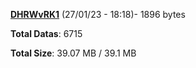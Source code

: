 [**DHRWvRK1**](/data/DHRWvRK1.txt) (27/01/23 - 18:18)- 1896 bytes

**Total Datas**: 6715

**Total Size**: 39.07 MB / 39.1 MB
